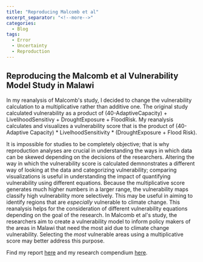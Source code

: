 ```yaml
---
title: "Reproducing Malcomb et al"
excerpt_separator: "<!--more-->"
categories:
  - Blog
tags:
  - Error
  - Uncertainty
  - Reproduction
---
```


## Reproducing the Malcomb et al Vulnerability Model Study in Malawi

In my reanalysis of Malcomb's study, I decided to change the vulnerability calculation to a multiplicative rather than additive one. The original study calculated vulnerability as a product of (40-AdaptiveCapacity) + LivelihoodSensitivy + DroughtExposure + FloodRisk. My reanalysis calculates and visualizes a vulnerability score that is the product of (40-Adaptive Capacity) * LivelhoodSensitivity * (DroughtExposure + Flood Risk). 

It is impossible for studies to be completely objective; that is why reproduction analyses are crucial in understanding the ways in which data can be skewed depending on the decisions of the researchers. Altering the way in which the vulnerability score is calculated demnonstrates a different way of looking at the data and categorizing vulnerability; comparing visualizations is useful in understanding the impact of quantifying vulnerability using different equations. Because the multiplicative score generates much higher numbers in a larger range, the vulnerability maps classify high vulnerability more selectively. This may be useful in aiming to identify regions that are *especially* vulnerable to climate change. This reanalysis helps for the consideration of different vulnerability equations depending on the goal of the research. In Malcomb et al's study, the researchers aim to create a vulnerability model to inform policy makers of the areas in Malawi that need the most aid due to climate change vulnerability. Selecting the *most* vulnerable areas using a multiplicative score may better address this purpose.

Find my report [here](https://audreyrpark.github.io/01-RPr-Malcomb-2014.html/) and my research compendium [here](https://github.com/audreyrpark/RPr-Chakraborty-2021).